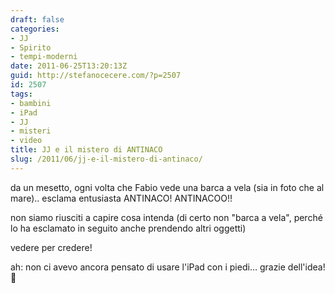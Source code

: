 ```yaml
---
draft: false
categories:
- JJ
- Spirito
- tempi-moderni
date: 2011-06-25T13:20:13Z
guid: http://stefanocecere.com/?p=2507
id: 2507
tags:
- bambini
- iPad
- JJ
- misteri
- video
title: JJ e il mistero di ANTINACO
slug: /2011/06/jj-e-il-mistero-di-antinaco/
---
```


da un mesetto, ogni volta che Fabio vede una barca a vela (sia in foto che al mare).. esclama entusiasta ANTINACO! ANTINACOO!!

non siamo riusciti a capire cosa intenda (di certo non "barca a vela", perché lo ha esclamato in seguito anche prendendo altri oggetti)

vedere per credere!

ah: non ci avevo ancora pensato di usare l'iPad con i piedi… grazie dell'idea! 🙂